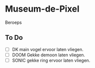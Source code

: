 # Museum-de-Pixel
Beroeps

## To Do

- [ ] DK main vogel ervoor laten vliegen.
- [ ] DOOM Gekke demoon laten vliegen.
- [ ] SONIC gekke ring ervoor laten vliegen.
